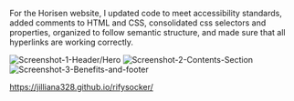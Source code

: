 For the Horisen website, I updated code to meet accessibility standards, added comments to HTML and CSS, consolidated css selectors and properties, organized to follow semantic structure, and made sure that all hyperlinks are working correctly.

![Screenshot-1-Header/Hero](https://github.com/JillianA328/rifysocker/blob/main/Scrreenshot-1-header.hero.PNG)
![Screenshot-2-Contents-Section](https://github.com/JillianA328/rifysocker/blob/main/Screenshot-2-main-content.benefits.PNG)
![Screenshot-3-Benefits-and-footer](https://github.com/JillianA328/rifysocker/blob/main/Screenshot-3-%20main-contents.benefits.footer.PNG)

https://jilliana328.github.io/rifysocker/